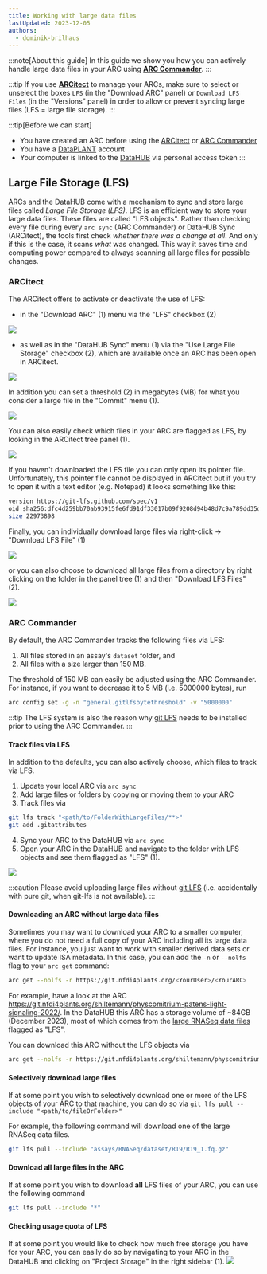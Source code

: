 ```yaml
---
title: Working with large data files
lastUpdated: 2023-12-05
authors:
  - dominik-brilhaus
---
```


:::note[About this guide]
In this guide we show you how you can actively handle large data files in your ARC using **[ARC Commander](/arc-commander)**.
:::

:::tip
If you use **[ARCitect](/arcitect)** to manage your ARCs, make sure to select or unselect the boxes `LFS` (in the "Download ARC" panel) or `Download LFS Files` (in the "Versions" panel) in order to allow or prevent syncing large files (LFS = large file storage).
:::

:::tip[Before we can start]
- You have created an ARC before using the [ARCitect](/arcitect) or [ARC Commander](/arc-commander)  
- You have a [DataPLANT](https://register.nfdi4plants.org) account  
- Your computer is linked to the [DataHUB](https://git.nfdi4plants.org) via personal access token
:::

## Large File Storage (LFS)

ARCs and the DataHUB come with a mechanism to sync and store large files called *Large File Storage (LFS)*. LFS is an efficient way to store your large data files. These files are called "LFS objects". Rather than checking every file during every `arc sync` (ARC Commander) or DataHUB Sync (ARCitect), the tools first check *whether there was a change at all*. And only if this is the case, it scans *what* was changed. This way it saves time and computing power compared to always scanning all large files for possible changes.


<!-- TODO: Explain concept here and move instructions to ARCitect and ARC Commander manual -->


### ARCitect

The ARCitect offers to activate or deactivate the use of LFS: 
- in the "Download ARC" (1) menu via the "LFS" checkbox (2)

![](@images/guides/arcitect-download-lfs.drawio.png)

- as well as in the "DataHUB Sync" menu (1) via the "Use Large File Storage" checkbox (2), which are available once an ARC has been open in ARCitect.

![](@images/guides/arcitect-datahub-sync-lfs.drawio.png)

In addition you can set a threshold (2) in megabytes (MB) for what you consider a large file in the "Commit" menu (1).

![](@images/guides/arcitect-lfs-threshold.drawio.png)

You can also easily check which files in your ARC are flagged as LFS, by looking in the ARCitect tree panel (1).

![](@images/guides/arcitect-lfs-flag.drawio.png)

If you haven't downloaded the LFS file you can only open its pointer file. Unfortunately, this pointer file cannot be displayed in ARCitect but if you try to open it with a text editor (e.g. Notepad) it looks something like this:

```bash
version https://git-lfs.github.com/spec/v1
oid sha256:dfc4d259bb70ab93915fe6fd91df33017b09f9208d94b48d7c9a789dd35d65bc
size 22973898
```

Finally, you can individually download large files via right-click -> "Download LFS File" (1)

![](@images/guides/arcitect-download-lfs-file-right-click.drawio.png)

or you can also choose to download all large files from a directory by right clicking on the folder in the panel tree (1) and then "Download LFS Files" (2).

![](@images/guides/arcitect-download-lfs-from-directory.drawio.png)


### ARC Commander

By default, the ARC Commander tracks the following files via LFS:
  
  1. All files stored in an assay's `dataset` folder, and
  2. All files with a size larger than 150 MB.

The threshold of 150 MB can easily be adjusted using the ARC Commander. For instance, if you want to decrease it to 5 MB (i.e. 5000000 bytes), run

```bash
arc config set -g -n "general.gitlfsbytethreshold" -v "5000000"
```

:::tip
The LFS system is also the reason why [git LFS](https://git-lfs.github.com/) needs to be installed prior to using the ARC Commander.
:::

#### Track files via LFS

In addition to the defaults, you can also actively choose, which files to track via LFS.

1. Update your local ARC via `arc sync`
2. Add large files or folders by copying or moving them to your ARC
3. Track files via

```bash
git lfs track "<path/to/FolderWithLargeFiles/**>"
git add .gitattributes
```

4. Sync your ARC to the DataHUB via `arc sync`
5. Open your ARC in the DataHUB and navigate to the folder with LFS objects and see them flagged as "LFS" (1).

![](@images/guides/arcitect-lfs-flagged.drawio.png)

:::caution
Please avoid uploading large files without [git LFS](https://git-lfs.github.com/) (i.e. accidentally with pure git, when git-lfs is not available).
:::

#### Downloading an ARC without large data files

Sometimes you may want to download your ARC to a smaller computer, where you do not need a full copy of your ARC including all its large data files. For instance, you just want to work with smaller derived data sets or want to update ISA metadata. 
In this case, you can add the `-n` or `--nolfs` flag to your `arc get` command: 

```bash
arc get --nolfs -r https://git.nfdi4plants.org/<YourUser>/<YourARC>
```

For example, have a look at the ARC https://git.nfdi4plants.org/shiltemann/physcomitrium-patens-light-signaling-2022/. 
In the DataHUB this ARC has a storage volume of ~84GB (December 2023), most of which comes from the [large RNASeq data files](https://git.nfdi4plants.org/shiltemann/physcomitrium-patens-light-signaling-2022/-/tree/main/assays/RNASeq/dataset) flagged as "LFS".

You can download this ARC without the LFS objects via

```bash
arc get --nolfs -r https://git.nfdi4plants.org/shiltemann/physcomitrium-patens-light-signaling-2022/
```

#### Selectively download large files

If at some point you wish to selectively download one or more of the LFS objects of your ARC to that machine, you can do so via `git lfs pull --include "<path/to/fileOrFolder>"`

For example, the following command will download one of the large RNASeq data files.

```bash
git lfs pull --include "assays/RNASeq/dataset/R19/R19_1.fq.gz"
```

#### Download all large files in the ARC

If at some point you wish to download **all** LFS files of your ARC, you can use the following command

```bash
git lfs pull --include "*"
```

#### Checking usage quota of LFS

If at some point you would like to check how much free storage you have for your ARC, you can easily do so by navigating to your ARC in the DataHUB and clicking on "Project Storage" in the right sidebar (1).
![](@images/guides/arcitect-lfs-project-storage.drawio.png)